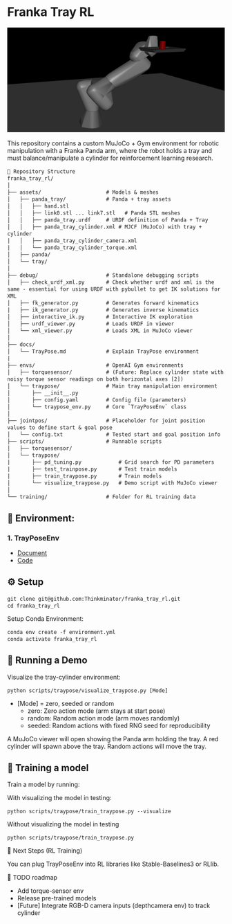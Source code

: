 # Franka Tray RL

![alt text](image.png)

This repository contains a custom MuJoCo + Gym environment for robotic manipulation with a Franka Panda arm, where the robot holds a tray and must balance/manipulate a cylinder for reinforcement learning research.

    📂 Repository Structure
    franka_tray_rl/
    │
    ├── assets/                     # Models & meshes
    │   ├── panda_tray/             # Panda + tray assets
    │   │   ├── hand.stl
    │   │   ├── link0.stl ... link7.stl   # Panda STL meshes
    │   │   ├── panda_tray.urdf     # URDF definition of Panda + Tray
    │   │   ├── panda_tray_cylinder.xml # MJCF (MuJoCo) with tray + cylinder
    |   │   ├── panda_tray_cylinder_camera.xml
    |   │   └── panda_tray_cylinder_torque.xml
    │   ├── panda/
    │   └── tray/ 
    │
    ├── debug/                      # Standalone debugging scripts
    │   ├── check_urdf_xml.py       # Check whether urdf and xml is the same - essential for using URDF with pybullet to get IK solutions for XML
    │   ├── fk_generator.py         # Generates forward kinematics
    |   ├── ik_generator.py         # Generates inverse kinematics
    │   ├── interactive_ik.py       # Interactive IK exploration
    │   ├── urdf_viewer.py          # Loads URDF in viewer
    │   └── xml_viewer.py           # Loads XML in MuJoCo viewer
    │
    ├── docs/  
    │   └── TrayPose.md             # Explain TrayPose environment
    |
    ├── envs/                       # OpenAI Gym environments
    │   ├── torquesensor/           # (Future: Replace cylinder state with noisy torque sensor readings on both horizontal axes [2])
    │   └── traypose/               # Main tray manipulation environment
    │       ├── __init__.py
    │       ├── config.yaml         # Config file (parameters)
    │       └── traypose_env.py     # Core `TrayPoseEnv` class
    │
    ├── jointpos/                   # Placeholder for joint position values to define start & goal pose
    │   └── config.txt              # Tested start and goal position info
    ├── scripts/                    # Runnable scripts
    │   ├── torquesensor/
    │   └── traypose/
    |       ├── pd_tuning.py            # Grid search for PD parameters
    |       ├── test_trainpose.py       # Test train models
    |       ├── train_traypose.py       # Train models
    │       └── visualize_traypose.py   # Demo script with MuJoCo viewer
    │
    └── training/                   # Folder for RL training data

## 🦾 Environment: 
### 1. TrayPoseEnv
- [Document](docs/TrayPose.md)
- [Code](envs/traypose/traypose_env.py)

## ⚙️ Setup

    git clone git@github.com:Thinkminator/franka_tray_rl.git
    cd franka_tray_rl

Setup Conda Environment:

    conda env create -f environment.yml
    conda activate franka_tray_rl

## 🚀 Running a Demo

Visualize the tray-cylinder environment:


    python scripts/traypose/visualize_traypose.py [Mode]


- [Mode] = zero, seeded or random 
    - zero: Zero action mode (arm stays at start pose)
    - random: Random action mode (arm moves randomly)
    - seeded: Random actions with fixed RNG seed for reproducibility

A MuJoCo viewer will open showing the Panda arm holding the tray.
A red cylinder will spawn above the tray.
Random actions will move the tray.

## 🧠 Training a model

Train a model by running:

With visualizing the model in testing:

    python scripts/traypose/train_traypose.py --visualize

Without visualizing the model in testing

    python scripts/traypose/train_traypose.py
    

🧠 Next Steps (RL Training)

You can plug TrayPoseEnv into RL libraries like Stable-Baselines3 or RLlib.


📌 TODO roadmap
- Add torque-sensor env
- Release pre-trained models
- [Future] Integrate RGB-D camera inputs (depthcamera env) to track cylinder
